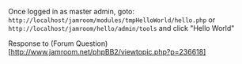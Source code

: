 Once logged in as master admin, goto: ```http://localhost/jamroom/modules/tmpHelloWorld/hello.php```
or ```http://localhost/jamroom/hello/admin/tools``` and click "Hello World"

Response to (Forum Question)[http://www.jamroom.net/phpBB2/viewtopic.php?p=236618]
